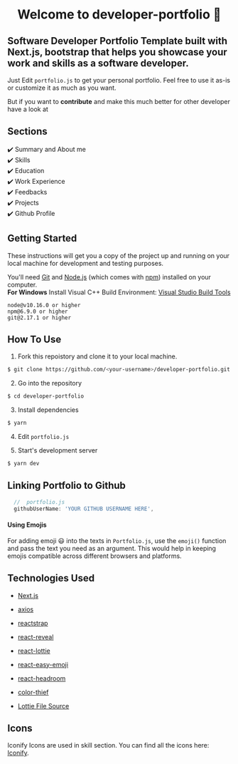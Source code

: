 <h1 align="center">Welcome to developer-portfolio 👋</h1>
<!-- <a href="https://github.com/1hanzla100/developer-portfolio/blob/main/LICENSE"><img alt="GitHub license" src="https://img.shields.io/github/license/1hanzla100/developer-portfolio"></a><a href="https://github.com/1hanzla100/developer-portfolio/issues"><img alt="GitHub issues" src="https://img.shields.io/github/issues/1hanzla100/developer-portfolio"></a><a href="https://github.com/1hanzla100/developer-portfolio/network"><img alt="GitHub forks" src="https://img.shields.io/github/forks/1hanzla100/developer-portfolio"></a> <a href="https://github.com/1hanzla100/developer-portfolio/stargazers"><img alt="GitHub stars" src="https://img.shields.io/github/stars/1hanzla100/developer-portfolio"></a> -->

## Software Developer Portfolio Template built with Next.js, bootstrap that helps you showcase your work and skills as a software developer.




Just Edit `portfolio.js` to get your personal portfolio. Feel free to use it as-is or customize it as much as you want.

But if you want to **contribute** and make this much better for other developer have a look at 




## Sections

✔️ Summary and About me\
✔️ Skills\
✔️ Education\
✔️ Work Experience\
✔️ Feedbacks\
✔️ Projects\
✔️ Github Profile

## Getting Started

These instructions will get you a copy of the project up and running on your local machine for development and testing purposes.

You'll need [Git](https://git-scm.com) and [Node.js](https://nodejs.org/en/download/) (which comes with [npm](http://npmjs.com)) installed on your computer.
<br>
**For Windows** Install Visual C++ Build Environment: [Visual Studio Build Tools](https://visualstudio.microsoft.com/thank-you-downloading-visual-studio/?sku=BuildTools)

```
node@v10.16.0 or higher
npm@6.9.0 or higher
git@2.17.1 or higher
```

## How To Use

1. Fork this repoistory and clone it to your local machine.
```bash
$ git clone https://github.com/<your-username>/developer-portfolio.git
``` 
2. Go into the repository
```bash
$ cd developer-portfolio
```

3. Install dependencies
```bash
$ yarn
```

4. Edit `portfolio.js`

5. Start's development server
```bash
$ yarn dev
```

## Linking Portfolio to Github

```javascript
  //  portfolio.js
  githubUserName: 'YOUR GITHUB USERNAME HERE',
```

#### Using Emojis

For adding emoji 😃 into the texts in `Portfolio.js`, use the `emoji()` function and pass the text you need as an argument. This would help in keeping emojis compatible across different browsers and platforms.

## Technologies Used

-   [Next.js](https://nextjs.org/)
-   [axios](https://www.npmjs.com/package/axios)
-   [reactstrap](https://reactstrap.github.io/)
-   [react-reveal](https://www.react-reveal.com/)
-   [react-lottie](https://www.npmjs.com/package/react-lottie)
-   [react-easy-emoji](https://github.com/appfigures/react-easy-emoji)
-   [react-headroom](https://github.com/KyleAMathews/react-headroom)
-   [color-thief](https://github.com/lokesh/color-thief)



-   [Lottie File Source](https://lottiefiles.com)

## Icons
Iconify Icons are used in skill section. You can find all the icons here: [Iconify](https://icon-sets.iconify.design/).
<!-- 
## For the Future

If you can help us with these. 
Please don't hesitate to open a [pull request](https://github.com/1hanzla100/developer-portfolio/pulls). -->

<!-- -   Enable Dark Mode

-   Add More Sections -->

<!-- ## Author

👤 **Hanzla Tauqeer**

-   Website: https://hanzla.netlify.app
-   Github: [@1hanzla100](https://github.com/1hanzla100)
-   LinkedIn: [@1hanzla100](https://linkedin.com/in/1hanzla100)

## Show your support

Give a ⭐️ if this project helped you! -->
